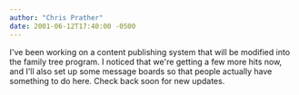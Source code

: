 ```yaml
---
author: "Chris Prather"
date: 2001-06-12T17:40:00 -0500
---
```


I've been working on a content publishing system that will be modified into the family tree program. I noticed that we're getting a few more hits now, and I'll also set up some message boards so that people actually have something to do here. Check back soon for new updates.

